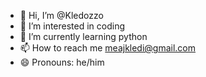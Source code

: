 - 👋 Hi, I’m @Kledozzo
- 👀 I’m interested in coding
- 🌱 I’m currently learning python
- 📫 How to reach me meajkledi@gmail.com
- 😄 Pronouns: he/him

<!---
Kledozzo/Kledozzo is a ✨ special ✨ repository because its `README.md` (this file) appears on your GitHub profile.
You can click the Preview link to take a look at your changes.
--->
